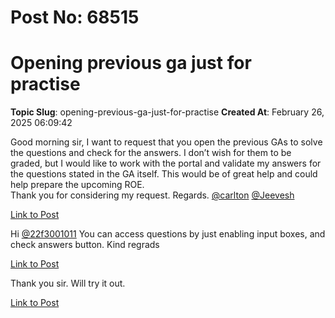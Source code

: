 # Post No: 68515
# Opening previous ga just for practise
**Topic Slug**: opening-previous-ga-just-for-practise
**Created At**: February 26, 2025 06:09:42

Good morning sir,
I want to request that you open the previous GAs to solve the questions and check for the answers. I don’t wish for them to be graded, but I would like to work with the portal and validate my answers for the questions stated in the GA itself. This would be of great help and could help prepare the upcoming ROE.<br>
Thank you for considering my request.
Regards.
<a class="mention" href="/u/carlton">@carlton</a> <a class="mention" href="/u/jeevesh">@Jeevesh</a>

[Link to Post](https://discourse.onlinedegree.iitm.ac.in/t/opening-previous-ga-just-for-practise/599914)

Hi <a class="mention" href="/u/22f3001011">@22f3001011</a>
You can access questions by just enabling input boxes, and check answers button.
Kind regrads

[Link to Post](https://discourse.onlinedegree.iitm.ac.in/t/opening-previous-ga-just-for-practise/600341)

Thank you sir. Will try it out.

[Link to Post](https://discourse.onlinedegree.iitm.ac.in/t/opening-previous-ga-just-for-practise/600436)

